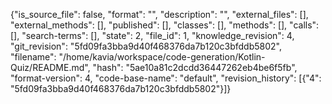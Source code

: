 {"is_source_file": false, "format": "", "description": "", "external_files": [], "external_methods": [], "published": [], "classes": [], "methods": [], "calls": [], "search-terms": [], "state": 2, "file_id": 1, "knowledge_revision": 4, "git_revision": "5fd09fa3bba9d40f468376da7b120c3bfddb5802", "filename": "/home/kavia/workspace/code-generation/Kotlin-Quiz/README.md", "hash": "5ae10a81c2dcdd36447262eb4be6f5fb", "format-version": 4, "code-base-name": "default", "revision_history": [{"4": "5fd09fa3bba9d40f468376da7b120c3bfddb5802"}]}